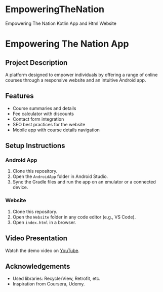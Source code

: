 # EmpoweringTheNation
Empowering The Nation Kotlin App and Html Website
# Empowering The Nation App

## Project Description
A platform designed to empower individuals by offering a range of online courses through a responsive website and an intuitive Android app.

## Features
- Course summaries and details
- Fee calculator with discounts
- Contact form integration
- SEO best practices for the website
- Mobile app with course details navigation

## Setup Instructions
### Android App
1. Clone this repository.
2. Open the `AndroidApp` folder in Android Studio.
3. Sync the Gradle files and run the app on an emulator or a connected device.

### Website
1. Clone this repository.
2. Open the `Website` folder in any code editor (e.g., VS Code).
3. Open `index.html` in a browser.

## Video Presentation
Watch the demo video on [YouTube](INSERT_VIDEO_LINK_HERE).

## Acknowledgements
- Used libraries: RecyclerView, Retrofit, etc.
- Inspiration from Coursera, Udemy.
